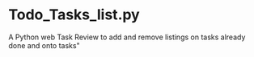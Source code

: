 # Todo_Tasks_list.py
A Python web Task Review to add and remove listings on tasks already done and onto tasks"
